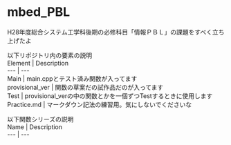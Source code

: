 # mbed_PBL

H28年度総合システム工学科後期の必修科目「情報ＰＢＬ」の課題をすべく立ち上げたよ

以下リポジトリ内の要素の説明  
Element | Description  
--- | ---  
Main | main.cppとテスト済み関数が入ってます  
provisional_ver | 関数の草案だの試作品だのが入ってます  
Test | provisional_verの中の関数とかを一個ずつTestするときに使用します  
Practice.md | マークダウン記法の練習用。気にしないでくださいな  

以下関数シリーズの説明  
Name | Description  
--- | ---  
